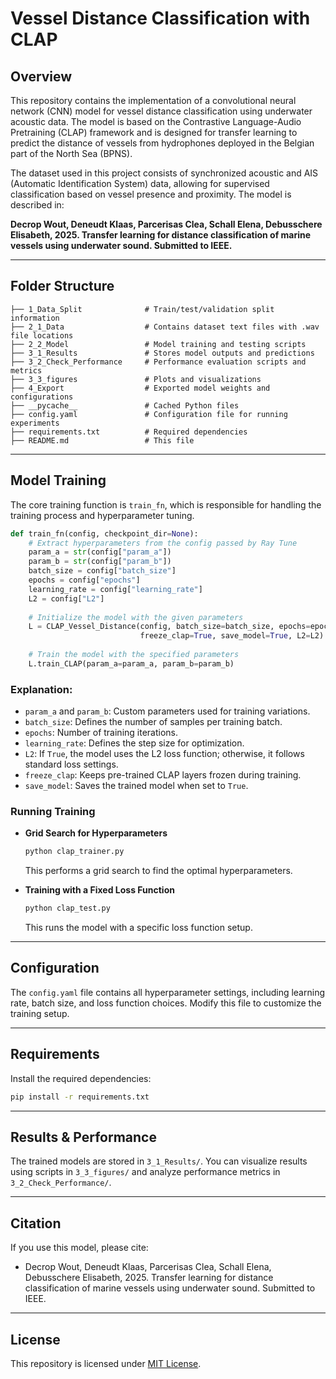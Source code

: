 # Vessel Distance Classification with CLAP

## Overview

This repository contains the implementation of a convolutional neural network (CNN) model for vessel distance classification using underwater acoustic data. The model is based on the Contrastive Language-Audio Pretraining (CLAP) framework and is designed for transfer learning to predict the distance of vessels from hydrophones deployed in the Belgian part of the North Sea (BPNS).

The dataset used in this project consists of synchronized acoustic and AIS (Automatic Identification System) data, allowing for supervised classification based on vessel presence and proximity. The model is described in:

**Decrop Wout, Deneudt Klaas, Parcerisas Clea, Schall Elena, Debusschere Elisabeth, 2025. Transfer learning for distance classification of marine vessels using underwater sound. Submitted to IEEE.**

---

## Folder Structure

```
├── 1_Data_Split              # Train/test/validation split information
├── 2_1_Data                  # Contains dataset text files with .wav file locations
├── 2_2_Model                 # Model training and testing scripts
├── 3_1_Results               # Stores model outputs and predictions
├── 3_2_Check_Performance     # Performance evaluation scripts and metrics
├── 3_3_figures               # Plots and visualizations
├── 4_Export                  # Exported model weights and configurations
├── __pycache__               # Cached Python files
├── config.yaml               # Configuration file for running experiments
├── requirements.txt          # Required dependencies
├── README.md                 # This file
```

---

## Model Training

The core training function is `train_fn`, which is responsible for handling the training process and hyperparameter tuning.

```python
def train_fn(config, checkpoint_dir=None):
    # Extract hyperparameters from the config passed by Ray Tune
    param_a = str(config["param_a"])
    param_b = str(config["param_b"])
    batch_size = config["batch_size"]
    epochs = config["epochs"]
    learning_rate = config["learning_rate"]
    L2 = config["L2"]
    
    # Initialize the model with the given parameters
    L = CLAP_Vessel_Distance(config, batch_size=batch_size, epochs=epochs, lr=learning_rate,
                             freeze_clap=True, save_model=True, L2=L2)
    
    # Train the model with the specified parameters
    L.train_CLAP(param_a=param_a, param_b=param_b)
```

### Explanation:
- `param_a` and `param_b`: Custom parameters used for training variations.
- `batch_size`: Defines the number of samples per training batch.
- `epochs`: Number of training iterations.
- `learning_rate`: Defines the step size for optimization.
- `L2`: If `True`, the model uses the L2 loss function; otherwise, it follows standard loss settings.
- `freeze_clap`: Keeps pre-trained CLAP layers frozen during training.
- `save_model`: Saves the trained model when set to `True`.

### Running Training

- **Grid Search for Hyperparameters**
  ```bash
  python clap_trainer.py
  ```
  This performs a grid search to find the optimal hyperparameters.

- **Training with a Fixed Loss Function**
  ```bash
  python clap_test.py
  ```
  This runs the model with a specific loss function setup.

---

## Configuration

The `config.yaml` file contains all hyperparameter settings, including learning rate, batch size, and loss function choices. Modify this file to customize the training setup.

---

## Requirements

Install the required dependencies:
```bash
pip install -r requirements.txt
```

---

## Results & Performance

The trained models are stored in `3_1_Results/`. You can visualize results using scripts in `3_3_figures/` and analyze performance metrics in `3_2_Check_Performance/`.

---

## Citation

If you use this model, please cite:

- Decrop Wout, Deneudt Klaas, Parcerisas Clea, Schall Elena, Debusschere Elisabeth, 2025. Transfer learning for distance classification of marine vessels using underwater sound. Submitted to IEEE.

---

## License

This repository is licensed under [MIT License](LICENSE).
